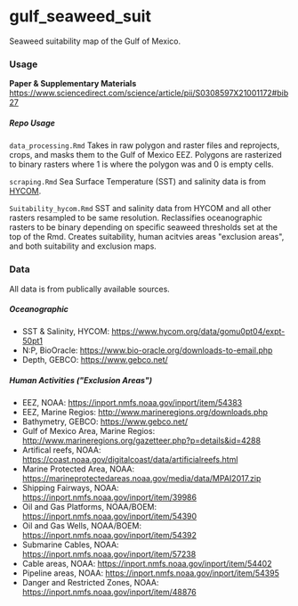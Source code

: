# gulf_seaweed_suit

Seaweed suitability map of the Gulf of Mexico.

### Usage

**Paper & Supplementary Materials** https://www.sciencedirect.com/science/article/pii/S0308597X21001172#bib27

##### Repo Usage
<code>data_processing.Rmd</code> Takes in raw polygon and raster files and reprojects, crops, and masks them to the Gulf of Mexico EEZ. Polygons are rasterized to binary rasters where 1 is where the polygon was and 0 is empty cells.

<code>scraping.Rmd</code> Sea Surface Temperature (SST) and salinity data is from [HYCOM](https://www.hycom.org/data/gomu0pt04/expt-50pt1). 

<code>Suitability_hycom.Rmd</code> SST and salinity data from HYCOM and all other rasters resampled to be same resolution. Reclassifies oceanographic rasters to be binary depending on specific seaweed thresholds set at the top of the Rmd. Creates suitability, human acitvies areas "exclusion areas", and both suitability and exclusion maps.

### Data

All data is from publically available sources.

##### Oceanographic

- SST & Salinity, HYCOM: https://www.hycom.org/data/gomu0pt04/expt-50pt1
- N:P, BioOracle: https://www.bio-oracle.org/downloads-to-email.php
- Depth, GEBCO: https://www.gebco.net/

##### Human Activities ("Exclusion Areas")

- EEZ, NOAA: https://inport.nmfs.noaa.gov/inport/item/54383
- EEZ, Marine Regios: http://www.marineregions.org/downloads.php
- Bathymetry, GEBCO: https://www.gebco.net/
- Gulf of Mexico Area, Marine Regios: http://www.marineregions.org/gazetteer.php?p=details&id=4288
- Artifical reefs, NOAA: https://coast.noaa.gov/digitalcoast/data/artificialreefs.html
- Marine Protected Area, NOAA: https://marineprotectedareas.noaa.gov/media/data/MPAI2017.zip
- Shipping Fairways, NOAA: https://inport.nmfs.noaa.gov/inport/item/39986
- Oil and Gas Platforms, NOAA/BOEM: https://inport.nmfs.noaa.gov/inport/item/54390
- Oil and Gas Wells, NOAA/BOEM: https://inport.nmfs.noaa.gov/inport/item/54392
- Submarine Cables, NOAA: https://inport.nmfs.noaa.gov/inport/item/57238
- Cable areas, NOAA: https://inport.nmfs.noaa.gov/inport/item/54402
- Pipeline areas, NOAA: https://inport.nmfs.noaa.gov/inport/item/54395
- Danger and Restricted Zones, NOAA: https://inport.nmfs.noaa.gov/inport/item/48876


